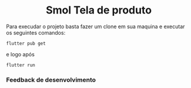 <h1 align="center"> Smol Tela de produto </h1>

Para execudar o projeto basta fazer um clone em sua maquina e executar os seguintes comandos:

```
flutter pub get
```

e logo após

```
flutter run
```

### Feedback de desenvolvimento
